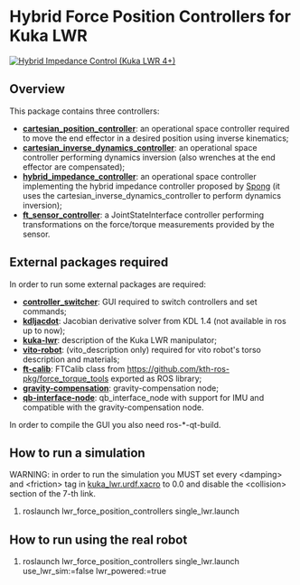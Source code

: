 # Hybrid Force Position Controllers for Kuka LWR

[![Hybrid Impedance Control (Kuka LWR 4+)](https://img.youtube.com/vi/UjXSAwY_dkc/0.jpg)](http://www.youtube.com/watch?v=UjXSAwY_dkc)


## Overview
This package contains three controllers:
- [__cartesian_position_controller__](src/cartesian_position_controller.cpp): an operational space controller required to
move the end effector in a desired position using inverse kinematics;
- [__cartesian_inverse_dynamics_controller__](src/cartesian_inverse_dynamics_controller.cpp): an operational space controller
performing dynamics inversion (also wrenches at the end effector are compensated);
- [__hybrid_impedance_controller__](src/hybrid_impedance_controller.cpp): an operational space controller implementing the
hybrid impedance controller proposed by [Spong](http://ieeexplore.ieee.org/document/20440/) (it uses the
cartesian_inverse_dynamics_controller to perform dynamics inversion);
- [__ft_sensor_controller__](src/ft_sensor_controller.cpp): a JointStateInterface controller performing transformations
on the force/torque measurements provided by the sensor.

## External packages required
In order to run some external packages are required:
- [__controller_switcher__](https://github.com/xEnVrE/controller_switcher): GUI required to switch controllers and set commands;
- [__kdljacdot__](https://github.com/xEnVrE/kdljacdot): Jacobian derivative solver from KDL 1.4 (not available in ros up to now);
- [__kuka-lwr__](https://github.com/CentroEPiaggio/kuka-lwr): description of the Kuka LWR manipulator;
- [__vito-robot__](https://github.com/CentroEPiaggio/vito-robot): (vito_description only) required for vito robot's torso description and materials;
- [__ft-calib__](https://github.com/xEnVrE/ft_calib): FTCalib class from https://github.com/kth-ros-pkg/force_torque_tools exported as ROS library;
- [__gravity-compensation__](https://github.com/xEnVrE/force_torque_tools/tree/indigo/gravity_compensation): gravity-compensation node;
- [__qb-interface-node__](https://github.com/xEnVrE/qb_interface_node/tree/imu): qb_interface_node with support for IMU and compatible with the gravity-compensation node.

In order to compile the GUI you also need ros-*-qt-build.

## How to run a simulation

WARNING: in order to run the simulation you MUST set every \<damping\> and \<friction\> tag in [kuka_lwr.urdf.xacro](https://github.com/CentroEPiaggio/kuka-lwr/blob/master/lwr_description/model/kuka_lwr.urdf.xacro)
to 0.0 and disable the \<collision\> section of the 7-th link.

1. roslaunch lwr_force_position_controllers single_lwr.launch

## How to run using the real robot

1. roslaunch lwr_force_position_controllers single_lwr.launch use_lwr_sim:=false lwr_powered:=true
